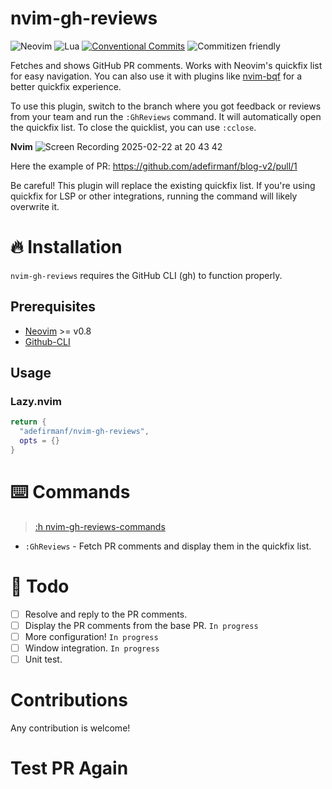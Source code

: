 # nvim-gh-reviews
![Neovim](https://img.shields.io/badge/NeoVim-%2357A143.svg?&style=for-the-badge&logo=neovim&logoColor=white)
![Lua](https://img.shields.io/badge/lua-%232C2D72.svg?style=for-the-badge&logo=lua&logoColor=white)
[![Conventional Commits](https://img.shields.io/badge/Conventional%20Commits-1.0.0-%23FE5196?logo=conventionalcommits&logoColor=white&style=for-the-badge)](https://conventionalcommits.org)
![Commitizen friendly](https://img.shields.io/badge/commitizen-friendly-brightgreen.svg?style=for-the-badge)

Fetches and shows GitHub PR comments. Works with Neovim's quickfix list for easy navigation. You can also use it with plugins like [nvim-bqf](https://github.com/kevinhwang91/nvim-bqf) for a better quickfix experience.

To use this plugin, switch to the branch where you got feedback or reviews from your team and run the `:GhReviews` command. It will automatically 
open the quickfix list. 
To close the quicklist, you can use `:cclose`.  

**Nvim**
![Screen Recording 2025-02-22 at 20 43 42](https://github.com/user-attachments/assets/0152040f-b6b8-46d2-8542-90ee2238066e)

Here the example of PR: https://github.com/adefirmanf/blog-v2/pull/1

Be careful! This plugin will replace the existing quickfix list. If you're using quickfix for LSP or other integrations, running the command will likely overwrite it.


# 🔥 Installation 
`nvim-gh-reviews` requires the GitHub CLI (gh) to function properly.
## Prerequisites
* [Neovim](https://neovim.io/) >= v0.8
* [Github-CLI](https://cli.github.com/)

## Usage
### Lazy.nvim
```lua
return {
  "adefirmanf/nvim-gh-reviews",
  opts = {}
}

```

# ⌨️ Commands
> [:h nvim-gh-reviews-commands]()
- `:GhReviews` - Fetch PR comments and display them in the quickfix list.


# 🌃 Todo
 - [ ] Resolve and reply to the PR comments. 
 - [ ] Display the PR comments from the base PR. `In progress`
 - [ ] More configuration! `In progress`
 - [ ] Window integration. `In progress`
 - [ ] Unit test.

# Contributions
Any contribution is welcome! 

# Test PR Again
